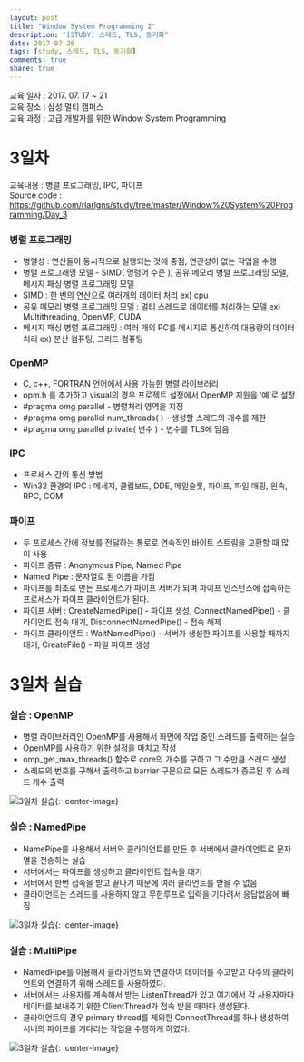 ```yaml
---
layout: post
title: "Window System Programming 2"
description: "[STUDY] 스레드, TLS, 동기화"
date: 2017-07-26
tags: [study, 스레드, TLS, 동기화]
comments: true
share: true
---
```


교육 일자 : 2017. 07. 17 ~ 21  
교육 장소 : 삼성 멀티 캠퍼스  
교육 과정 : 고급 개발자를 위한 Window System Programming  

# 3일차

교육내용 : 병렬 프로그래밍, IPC, 파이프  
Source code : <https://github.com/rlarlgns/study/tree/master/Window%20System%20Programming/Day_3>

### 병렬 프로그래밍
 - 병렬성 : 연산들이 동시적으로 실행되는 것에 중점, 연관성이 없는 작업을 수행
 - 병렬 프로그래밍 모델 - SIMD( 명령어 수준 ), 공유 메모리 병렬 프로그래밍 모델, 메시지 패싱 병렬 프로그래밍 모델
 - SIMD : 한 번의 연산으로 여러개의 데이터 처리 ex) cpu
 - 공유 메모리 병렬 프로그래밍 모델 : 멀티 스레드로 데이터를 처리하는 모델 ex) Multithreading, OpenMP, CUDA
 - 메시지 패싱 병렬 프로그래밍 : 여러 개의 PC를 메시지로 통신하여 대용량의 데이터 처리 ex) 분산 컴퓨팅, 그리드 컴퓨팅

### OpenMP
 - C, c++, FORTRAN 언어에서 사용 가능한 병렬 라이브러리
 - opm.h 를 추가하고 visual의 경우 프로젝트 설정에서 OpenMP 지원을 ‘예’로 설정
 - #pragma omg parallel - 병렬처리 영역을 지정
 - #pragma omg parallel num_threads( ) - 생성할 스레드의 개수를 제한
 - #pragma omg parallel private( 변수 ) - 변수를 TLS에 담음

### IPC
 - 프로세스 간의 통신 방법
 - Win32 환경의 IPC : 메세지, 클립보드, DDE, 메일슬롯, 파이프, 파일 매핑, 윈속, RPC, COM

### 파이프
 - 두 프로세스 간에 정보를 전달하는 통로로 연속적인 바이트 스트림을 교환할 때 많이 사용
 - 파이프 종류 : Anonymous Pipe, Named Pipe
 - Named Pipe : 문자열로 된 이름을 가짐
 - 파이프를 최초로 만든 프로세스가 파이프 서버가 되며 파이프 인스턴스에 접속하는 프로세스가 파이프 클라이언트가 된다.
 - 파이프 서버 : CreateNamedPipe() - 파이프 생성, ConnectNamedPipe() - 클라이언트 접속 대기, DisconnectNamedPipe() - 접속 해제
 - 파이프 클라이언트 : WaitNamedPipe() - 서버가 생성한 파이프를 사용할 때까지 대기, CreateFile() - 파일 파이프 생성

# 3일차 실습

### 실습 : OpenMP  
 - 병렬 라이브러리인 OpenMP를 사용해서 화면에 작업 중인 스레드를 출력하는 실습
 - OpenMP를 사용하기 위한 설정을 마치고 작성
 - omp_get_max_threads() 함수로 core의 개수를 구하고 그 수만큼 스레드 생성
 - 스레드의 번호를 구해서 출력하고 barriar 구문으로 모든 스레드가 종료된 후 스레드 개수 출력

![3일차 실습]({{site.url}}/img/Window/Day3_1.png){: .center-image}  
<script src="https://gist.github.com/rlarlgns/b73a1e006bbbd7995efdcea340ed39d5.js"></script>  

### 실습 : NamedPipe
 - NamePipe를 사용해서 서버와 클라이언트를 만든 후 서버에서 클라이언트로 문자열을 전송하는 실습
 - 서버에서는 파이프를 생성하고 클라이언트 접속을 대기
 - 서버에서 한번 접속을 받고 끝나기 때문에 여러 클라언트를 받을 수 없음
 - 클라이언트는 스레드를 사용하지 않고 무한루프로 입력을 기다려서 응답없음에 빠짐

![3일차 실습]({{site.url}}/img/Window/Day3_2.png){: .center-image}  
<script src="https://gist.github.com/rlarlgns/0a0af29fecdada0eb0ec6c75e230b485.js"></script>  

### 실습 : MultiPipe
 - NamedPipe를 이용해서 클라이언트와 연결하여 데이터를 주고받고 다수의 클라이언트와 연결하기 위해 스레드를 사용하였다.
 - 서버에서는 사용자를 계속해서 받는 ListenThread가 있고 여기에서 각 사용자마다 데이터를 보내주기 위한 ClientThread가 접속 받을 때마다 생성된다.
 - 클라이언트의 경우 primary thread를 제외한 ConnectThread를 하나 생성하여 서버의 파이프를 기다리는 작업을 수행하게 하였다.

![3일차 실습]({{site.url}}/img/Window/Day3_3.png){: .center-image}  
<script src="https://gist.github.com/rlarlgns/381d15451a8dc8a0f250d61491b282f4.js"></script>  
  
